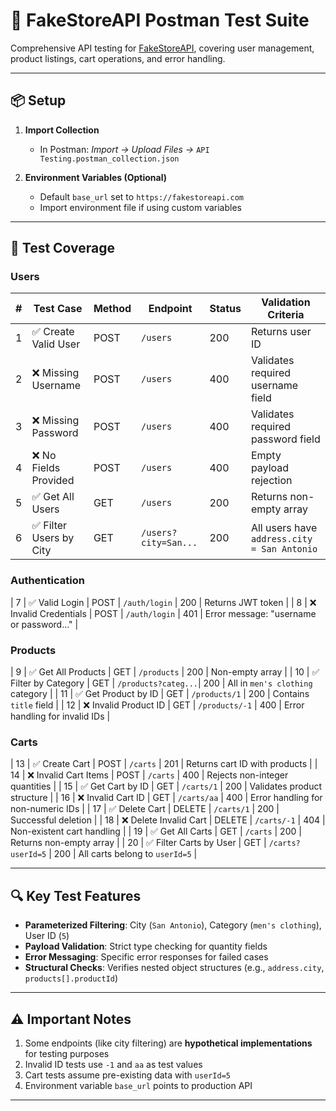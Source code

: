 # 🧪 FakeStoreAPI Postman Test Suite

Comprehensive API testing for [FakeStoreAPI](https://fakestoreapi.com), covering user management, product listings, cart operations, and error handling.

---

## 📦 Setup

1. **Import Collection**  
   - In Postman: *Import → Upload Files →* `API Testing.postman_collection.json`

2. **Environment Variables (Optional)**  
   - Default `base_url` set to `https://fakestoreapi.com`
   - Import environment file if using custom variables

---

## 🚀 Test Coverage

### Users
| #  | Test Case                  | Method | Endpoint            | Status | Validation Criteria                          |
|----|----------------------------|--------|---------------------|--------|----------------------------------------------|
| 1  | ✅ Create Valid User        | POST   | `/users`            | 200    | Returns user ID                              |
| 2  | ❌ Missing Username         | POST   | `/users`            | 400    | Validates required username field            |
| 3  | ❌ Missing Password         | POST   | `/users`            | 400    | Validates required password field            |
| 4  | ❌ No Fields Provided       | POST   | `/users`            | 400    | Empty payload rejection                      |
| 5  | ✅ Get All Users            | GET    | `/users`            | 200    | Returns non-empty array                      |
| 6  | ✅ Filter Users by City     | GET    | `/users?city=San...`| 200    | All users have `address.city = San Antonio`  |

### Authentication
| 7  | ✅ Valid Login              | POST   | `/auth/login`       | 200    | Returns JWT token                            |
| 8  | ❌ Invalid Credentials       | POST   | `/auth/login`       | 401    | Error message: "username or password..."    |

### Products
| 9  | ✅ Get All Products         | GET    | `/products`         | 200    | Non-empty array                              |
| 10 | ✅ Filter by Category       | GET    | `/products?categ...`| 200    | All in `men's clothing` category            |
| 11 | ✅ Get Product by ID        | GET    | `/products/1`       | 200    | Contains `title` field                       |
| 12 | ❌ Invalid Product ID       | GET    | `/products/-1`      | 400    | Error handling for invalid IDs              |

### Carts
| 13 | ✅ Create Cart              | POST   | `/carts`            | 201    | Returns cart ID with products                |
| 14 | ❌ Invalid Cart Items        | POST   | `/carts`            | 400    | Rejects non-integer quantities               |
| 15 | ✅ Get Cart by ID           | GET    | `/carts/1`          | 200    | Validates product structure                  |
| 16 | ❌ Invalid Cart ID          | GET    | `/carts/aa`         | 400    | Error handling for non-numeric IDs          |
| 17 | ✅ Delete Cart              | DELETE | `/carts/1`          | 200    | Successful deletion                          |
| 18 | ❌ Delete Invalid Cart       | DELETE | `/carts/-1`         | 404    | Non-existent cart handling                  |
| 19 | ✅ Get All Carts            | GET    | `/carts`            | 200    | Returns non-empty array                      |
| 20 | ✅ Filter Carts by User     | GET    | `/carts?userId=5`   | 200    | All carts belong to `userId=5`              |

---

## 🔍 Key Test Features
- **Parameterized Filtering**: City (`San Antonio`), Category (`men's clothing`), User ID (`5`)
- **Payload Validation**: Strict type checking for quantity fields
- **Error Messaging**: Specific error responses for failed cases
- **Structural Checks**: Verifies nested object structures (e.g., `address.city`, `products[].productId`)

---

## ⚠️ Important Notes
1. Some endpoints (like city filtering) are **hypothetical implementations** for testing purposes
2. Invalid ID tests use `-1` and `aa` as test values
3. Cart tests assume pre-existing data with `userId=5`
4. Environment variable `base_url` points to production API

---
